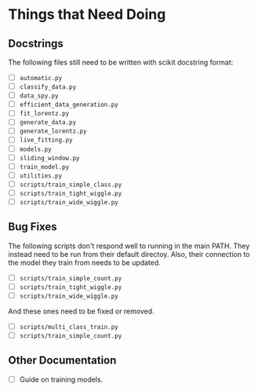 # Things that Need Doing

## Docstrings

The following files still need to be written with scikit docstring format:
 - [ ] `automatic.py`
 - [ ] `classify_data.py`
 - [ ] `data_spy.py`
 - [ ] `efficient_data_generation.py`
 - [ ] `fit_lorentz.py`
 - [ ] `generate_data.py`
 - [ ] `generate_lorentz.py`
 - [ ] `live_fitting.py`
 - [ ] `models.py`
 - [ ] `sliding_window.py`
 - [ ] `train_model.py`
 - [ ] `utilities.py`
 - [ ] `scripts/train_simple_class.py`
 - [ ] `scripts/train_tight_wiggle.py`
 - [ ] `scripts/train_wide_wiggle.py`
 
 ## Bug Fixes
 
 The following scripts don't respond well to running in the main PATH. They instead need to be run from their default directoy. Also, their connection to the model they train from needs to be updated.
 - [ ] `scripts/train_simple_count.py`
 - [ ] `scripts/train_tight_wiggle.py`
 - [ ] `scripts/train_wide_wiggle.py`
 
 And these ones need to be fixed or removed.
 - [ ] `scripts/multi_class_train.py`
 - [ ] `scripts/train_simple_count.py`
 
 ## Other Documentation
 - [ ] Guide on training models.
